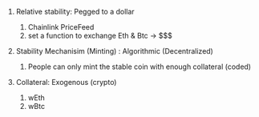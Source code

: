 1. Relative stability: Pegged to a dollar
    1. Chainlink PriceFeed 
    2. set a function to exchange Eth & Btc -> $$$

2. Stability Mechanisim (Minting) : Algorithmic (Decentralized)
    1. People can only mint the stable coin with enough
    collateral (coded)
3. Collateral: Exogenous (crypto)
    1. wEth
    2. wBtc
